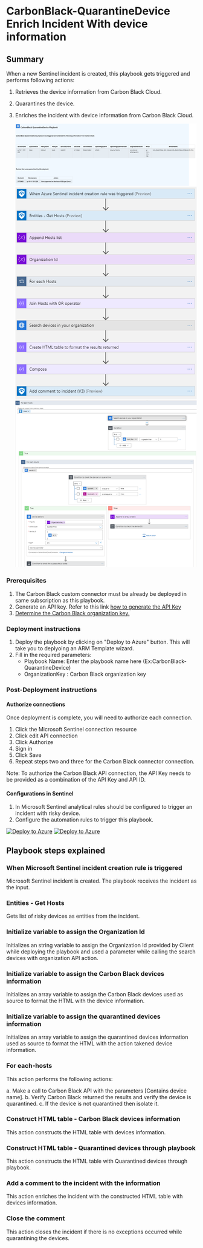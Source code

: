 # CarbonBlack-QuarantineDevice Enrich Incident With device information
 ## Summary

When a new Sentinel incident is created, this playbook gets triggered and performs following actions:

1. Retrieves the device information from Carbon Black Cloud.
2. Quarantines the device.
3. Enriches the incident with device information from Carbon Black Cloud.

    ![CarbonBlack-Enrich Incident With devices information](./images/IncidentComment.png)
    ![CarbonBlack-Enrich Incident With device information](./images/designerOverviewLight1.png)<br>
    ![CarbonBlack-Enrich Incident With device information](./images/designerOverviewLight2.png)

### Prerequisites

1. The Carbon Black custom connector must be already be deployed in same subscription as this playbook.
2. Generate an API key. Refer to this link [how to generate the API Key](https://developer.carbonblack.com/reference/carbon-black-cloud/authentication/#creating-an-api-key)
3. [Determine the Carbon Black organization key.](https://developer.carbonblack.com/reference/carbon-black-cloud/authentication/#creating-an-api-key)

### Deployment instructions 

1. Deploy the playbook by clicking on "Deploy to Azure" button. This will take you to deplyoing an ARM Template wizard.
2. Fill in the required parameters:
    * Playbook Name: Enter the playbook name here (Ex:CarbonBlack-QuarantineDevice)
    * OrganizationKey : Carbon Black organization key

### Post-Deployment instructions

#### Authorize connections

Once deployment is complete, you will need to authorize each connection.

1. Click the Microsoft Sentinel connection resource
2. Click edit API connection
3. Click Authorize
4. Sign in
5. Click Save
6. Repeat steps two and three for the Carbon Black connector connection.

Note: To authorize the Carbon Black API connection, the API Key needs to be provided as a combination of the API Key and API ID.

#### Configurations in Sentinel

1. In Microsoft Sentinel analytical rules should be configured to trigger an incident with risky device.
2. Configure the automation rules to trigger this playbook.

[![Deploy to Azure](https://aka.ms/deploytoazurebutton)](https://portal.azure.com/#create/Microsoft.Template/uri/https%3A%2F%2Fraw.githubusercontent.com%2FAzure%2FAzure-Sentinel%2Fmaster%2FSolutions%2FCarbonBlack%2FPlaybooks%2FCarbonBlack-QuarantineDevice%2Fazuredeploy.json) [![Deploy to Azure](https://aka.ms/deploytoazuregovbutton)](https://portal.azure.us/#create/Microsoft.Template/uri/https%3A%2F%2Fraw.githubusercontent.com%2FAzure%2FAzure-Sentinel%2Fmaster%2FSolutions%2FCarbonBlack%2FPlaybooks%2FCarbonBlack-QuarantineDevice%2Fazuredeploy.json)

## Playbook steps explained

### When Microsoft Sentinel incident creation rule is triggered

Microsoft Sentinel incident is created. The playbook receives the incident as the input.

### Entities - Get Hosts

Gets list of risky devices as entities from the incident.

### Initialize variable to assign the Organization Id

Initializes an string variable to assign the Organization Id provided by Client while deploying the playbook and used a parameter while calling the search devices with organization API action.

### Initialize variable to assign the Carbon Black devices information

Initializes an array variable to assign the Carbon Black devices used as source to format the HTML with the device information.

### Initialize variable to assign the quarantined devices information

Initializes an array variable to assign the quarantined devices information used as source to format the HTML with the action takened device information.

### For each-hosts

This action performs the following actions:

  a. Make a call to Carbon Black API with the parameters [Contains device name].
  b. Verify Carbon Black returned the results and verify the device is quarantined.
  c. If the device is not quarantined then isolate it.

### Construct HTML table - Carbon Black devices information

This action constructs the HTML table with devices information.

### Construct HTML table - Quarantined devices through playbook

This action constructs the HTML table with Quarantined devices through playbook.

### Add a comment to the incident with the information

This action enriches the incident with the constructed HTML table with devices information.

### Close the comment

This action closes the incident if there is no exceptions occurred while quarantining the devices.
